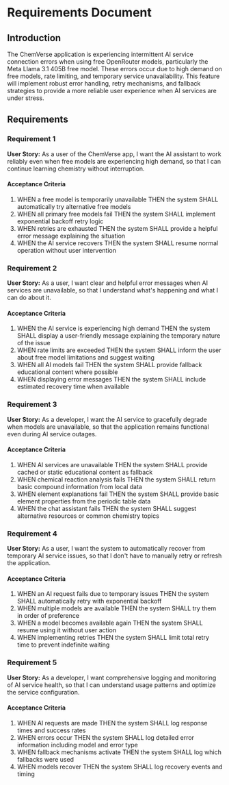 # Requirements Document

## Introduction

The ChemVerse application is experiencing intermittent AI service connection errors when using free OpenRouter models, particularly the Meta Llama 3.1 405B free model. These errors occur due to high demand on free models, rate limiting, and temporary service unavailability. This feature will implement robust error handling, retry mechanisms, and fallback strategies to provide a more reliable user experience when AI services are under stress.

## Requirements

### Requirement 1

**User Story:** As a user of the ChemVerse app, I want the AI assistant to work reliably even when free models are experiencing high demand, so that I can continue learning chemistry without interruption.

#### Acceptance Criteria

1. WHEN a free model is temporarily unavailable THEN the system SHALL automatically try alternative free models
2. WHEN all primary free models fail THEN the system SHALL implement exponential backoff retry logic
3. WHEN retries are exhausted THEN the system SHALL provide a helpful error message explaining the situation
4. WHEN the AI service recovers THEN the system SHALL resume normal operation without user intervention

### Requirement 2

**User Story:** As a user, I want clear and helpful error messages when AI services are unavailable, so that I understand what's happening and what I can do about it.

#### Acceptance Criteria

1. WHEN the AI service is experiencing high demand THEN the system SHALL display a user-friendly message explaining the temporary nature of the issue
2. WHEN rate limits are exceeded THEN the system SHALL inform the user about free model limitations and suggest waiting
3. WHEN all AI models fail THEN the system SHALL provide fallback educational content where possible
4. WHEN displaying error messages THEN the system SHALL include estimated recovery time when available

### Requirement 3

**User Story:** As a developer, I want the AI service to gracefully degrade when models are unavailable, so that the application remains functional even during AI service outages.

#### Acceptance Criteria

1. WHEN AI services are unavailable THEN the system SHALL provide cached or static educational content as fallback
2. WHEN chemical reaction analysis fails THEN the system SHALL return basic compound information from local data
3. WHEN element explanations fail THEN the system SHALL provide basic element properties from the periodic table data
4. WHEN the chat assistant fails THEN the system SHALL suggest alternative resources or common chemistry topics

### Requirement 4

**User Story:** As a user, I want the system to automatically recover from temporary AI service issues, so that I don't have to manually retry or refresh the application.

#### Acceptance Criteria

1. WHEN an AI request fails due to temporary issues THEN the system SHALL automatically retry with exponential backoff
2. WHEN multiple models are available THEN the system SHALL try them in order of preference
3. WHEN a model becomes available again THEN the system SHALL resume using it without user action
4. WHEN implementing retries THEN the system SHALL limit total retry time to prevent indefinite waiting

### Requirement 5

**User Story:** As a developer, I want comprehensive logging and monitoring of AI service health, so that I can understand usage patterns and optimize the service configuration.

#### Acceptance Criteria

1. WHEN AI requests are made THEN the system SHALL log response times and success rates
2. WHEN errors occur THEN the system SHALL log detailed error information including model and error type
3. WHEN fallback mechanisms activate THEN the system SHALL log which fallbacks were used
4. WHEN models recover THEN the system SHALL log recovery events and timing
